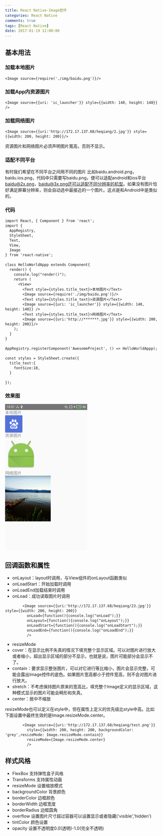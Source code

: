 ```yaml
---
title: React Native-Image控件
categories: React Native
comments: true
tags: [React Native]
date: 2017-01-19 12:00:00
---
```

## 基本用法
### 加载本地图片

```
<Image source={require('./img/baidu.png')}/>
```
### 加载App内资源图片

```
<Image source={{uri: 'ic_launcher'}} style={{width: 140, height: 140}} />
```
### 加载网络图片

```
<Image source={{uri:'http://172.17.137.68/heqiang/2.jpg'}} style={{width: 200, height: 200}}/>
```
资源图片和网络图片必须声明图片寬高，否则不显示。
### 适配不同平台
有时我们希望在不同平台之间用不同的图片
比如baidu.android.png，baidu.ios.png，代码中只需要写baidu.png，便可以适配android和ios平台
baidu@2x.png，baidu@3x.png还可以适配不同分辨率的机型。如果没有图片恰好满足屏幕分辨率，则会自动选中最接近的一个图片。这点是和Android中是类似的。
### 代码

```
import React, { Component } from 'react';
import {
  AppRegistry,
  StyleSheet,
  Text,
  View,
  Image
} from 'react-native';

class HelloWorldAppp extends Component{
  render() {
    console.log("render()");
    return (
      <View>
        <Text style={styles.title_text}>本地图片</Text>
        <Image source={require('./img/baidu.png')}/>
        <Text style={styles.title_text}>资源图片</Text>
        <Image source={{uri: 'ic_launcher'}} style={{width: 140, height: 140}} />
        <Text style={styles.title_text}>网络图片</Text>
        <Image source={{uri:'http://*******.jpg'}} style={{width: 200, height: 200}}/>
    );
  }
}

AppRegistry.registerComponent('AwesomeProject', () => HelloWorldAppp);

const styles = StyleSheet.create({
  title_text:{
    fontSize:18,
  }

});
```

### 效果图
![效果图](/images/react-native-image/image1.png)

## 回调函数和属性

 - onLayout：layout时调用，与View组件的onLayout函数类似
 - onLoadStart：开始加载时调用
 - onLoadEnd加载结束时调用
 - onLoad：成功读取图片时调用
```
        <Image source={{uri:'http://172.17.137.68/heqiang/23.jpg'}} style={{width: 200, height: 200}} 
          onLoad={function(){console.log("onLoad");}}
          onLayout={function(){console.log("onLayout");}}
          onLoadStart={function(){console.log("onLoadStart");}}
          onLoadEnd={function(){console.log("onLoadEnd");}}
          />
```
 - resizeMode
  - cover：在显示比例不失真的情况下填充整个显示区域。可以对图片进行放大或者缩小，超出显示区域的部分不显示，也就是说，图片可能部分会显示不了。
  - contain：要求显示整张图片，可以对它进行等比缩小，图片会显示完整，可能会露出Image控件的底色。如果图片宽高都小于控件宽高，则不会对图片进行放大。
  - stretch：不考虑保持图片原来的宽高比，填充整个Image定义的显示区域，这种模式显示的图片可能会畸形和失真。
  - center：居中不缩放
 
 resizeMode也可以定义在style中，但在属性上定义的优先级比style中高。比如下面设置中最终生效的是Image.resizeMode.center。
```
        <Image source={{uri:'http://172.17.137.68/heqiang/test.png'}} 
          style={{width: 200, height: 200, backgroundColor: 'grey',resizeMode: Image.resizeMode.contain}} 
          resizeMode={Image.resizeMode.center}
          />
```
## 样式风格
 - FlexBox 支持弹性盒子风格
 - Transforms 支持属性动画
 - resizeMode 设置缩放模式
 - backgroundColor 背景颜色
 - borderColor 边框颜色
 - borderWidth 边框宽度
 - borderRadius 边框圆角
 - overflow 设置图片尺寸超过容器可以设置显示或者隐藏('visible','hidden')
 - tintColor 颜色设置
 - opacity 设置不透明度0.0(透明)-1.0(完全不透明)



